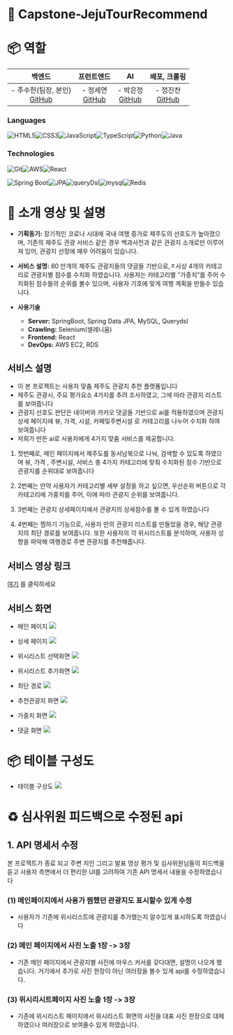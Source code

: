 # :runner: Capstone-JejuTourRecommend

# :package: 역할


<div align="center">


|백엔드|프런트엔드|AI|배포, 크롤링|
|:---:|:---:|:---:|:--:|
| - 주수헌(팀장, 본인) <br> [GitHub](https://github.com/suheonjoo) | - 정세연 <br> [GitHub](https://github.com/n0eyes) | - 박은정 <br> [GitHub](https://github.com/98pej11)  | - 정진찬 <br> [GitHub](https://github.com/Esunsin) |

</div>

### Languages


<img alt="HTML5" src ="https://img.shields.io/badge/HTML5-E34F26.svg?&style=for-the-badge&logo=HTML5&logoColor=white"/><img alt="CSS3" src ="https://img.shields.io/badge/CSS3-1572B6.svg?&style=for-the-badge&logo=CSS3&logoColor=white"/><img alt="JavaScript" src ="https://img.shields.io/badge/JavaScript-F7DF1E.svg?&style=for-the-badge&logo=JavaScript&logoColor=white"/><img alt="TypeScript" src ="https://img.shields.io/badge/TypeScript-3178C6.svg?&style=for-the-badge&logo=TypeScript&logoColor=white"/><img alt="Python" src ="https://img.shields.io/badge/Python-3178C6.svg?&style=for-the-badge&logo=Python&logoColor=white"/><img alt="Java" src ="https://img.shields.io/badge/Java-007396.svg?&style=for-the-badge&logo=Java&logoColor=white"/>

### Technologies

<img alt="Git" src ="https://img.shields.io/badge/Git-F05032.svg?&style=for-the-badge&logo=Git&logoColor=white"/><!--<img alt="GitLab" src ="https://img.shields.io/badge/GitLab-FCA121.svg?&style=for-the-badge&logo=GitLab&logoColor=white"/>--><img alt="AWS" src ="https://img.shields.io/badge/AWS-232F3E.svg?&style=for-the-badge&logo=amazonaws&logoColor=white"/><!--<img alt="Linux" src ="https://img.shields.io/badge/Linux-FCC624.svg?&style=for-the-badge&logo=linux&logoColor=white"/>--><!--<img alt="Jenkins" src ="https://img.shields.io/badge/Jenkins-D24939.svg?&style=for-the-badge&logo=Jenkins&logoColor=white"/>--><!--<img alt="Docker" src ="https://img.shields.io/badge/Docker-4479A1.svg?&style=for-the-badge&logo=Docker&logoColor=white"/>--><img alt="React" src ="https://img.shields.io/badge/React-61DAFB.svg?&style=for-the-badge&logo=React&logoColor=white"/><!--<img alt="FCM" src ="https://img.shields.io/badge/FCM-FFCA28.svg?&style=for-the-badge&logo=firebase&logoColor=white"/>-->

<img alt="Spring Boot" src ="https://img.shields.io/badge/Spring Boot-6DB33F.svg?&style=for-the-badge&logo=springboot&logoColor=white"/><!--<img alt="Spring Batch" src ="https://img.shields.io/badge/Spring Batch-6DB33F.svg?&style=for-the-badge&logo=springbatch&logoColor=white"/>--><img alt="JPA" src ="https://img.shields.io/badge/jpa-6DB33F.svg?&style=for-the-badge&logo=jpa&logoColor=white"/><img alt="queryDsl" src ="https://img.shields.io/badge/querydsl-4479A1.svg?&style=for-the-badge&logo=querydsl&logoColor=white"/><img alt="mysql" src ="https://img.shields.io/badge/mysql-4479A1.svg?&style=for-the-badge&logo=mysql&logoColor=white"/><img alt="Redis" src ="https://img.shields.io/badge/Redis-DC382D.svg?&style=for-the-badge&logo=redis&logoColor=white"/>




# :star2: 소개 영상 및 설명

-   **기획동기:** 장기적인 코로나 시대에 국내 여행 증가로 제주도의 선호도가 높아졌으며, 기존의 제주도 관광 서비스 같은 경우 백과사전과 같은 관광지 소개로만 이루어져 있어, 관광지 선정에 매우 어려움이 있습니다.
-   **서비스 설명:** 80 만개의 제주도 관광지들의 댓글들 기반으로,ㅈ사상 4개의 카테고리로 관광지별 점수를 수치화 하였습니다. 사용자는 카테고리별 “가중치”를 주어 수치화된 점수들의 순위를 볼수 있으며, 사용자 기호에 맞게 여행 계획을 만들수 있습니다.

-   **사용기술**
    -   **Server:** SpringBoot, Spring Data JPA, MySQL, Querydsl
    -   **Crawling:** Selenium(셀레니움)
    -   **Frontend:** React
    -   **DevOps:** AWS EC2, RDS



## 서비스 설명
    

- 이 본 프로젝트는 사용자 맞춤 제주도 관광지 추천 플랫폼입니다
- 제주도 관광시, 주요 평가요소 4가지를 추려 조사하였고, 그에 따라 관광지 리스트를 보여줍니다
- 관광지 선호도 판단은 네이버와 카카오 댓글들 기반으로 ai를 적용하였으며 관광지 상세 페이지에 뷰, 가격, 시설, 카페및주변시설 로 카테고리를 나누어 수치화 하여 보여줍니다
- 저희가 만든 ai로 사용자에게 4가지 맞춤 서비스를 제공합니다.

1. 첫번째로, 메인 페이지에서 제주도를 동서남북으로 나눠, 검색할 수 있도록 하였으며 뷰, 가격 , 주변시설, 서비스 총 4가지 카테고리에 맞춰 수치화된 점수 기반으로 관광지를 순위대로 보여줍니다

2. 2번째는 만약 사용자가 카테고리별 세부 설정을 하고 싶으면, 우선순위 버튼으로 각 카테고리에 가중치를 주어, 이에 따라 관광지 순위를 보여줍니다.

3. 3번째는 관광지 상세페이지에서 관광지의 상세점수를 볼 수 있게 하였습니다

4. 4번째는 찜하기 기능으로, 사용자 만의 관광지 리스트를 만들었을 경우, 해당 관광지의 최단 경로를 보여줍니다. 또한 사용자의 각 위시리스트를 분석하여, 사용자 성향을 파악해 여행경로 주변 관광지를 추천해줍니다.


## 서비스 영상 링크

[여기](https://blog.naver.com/bluelaw_j/222783108548) 를 클릭하세요


## 서비스 화면



-  메인 페이지
![](./img/mainUI.png)

- 상세 페이지
![](./img/spotDetailUI.png)

- 위시리스트 선택화면
![](./img/selectFavoriteUI.png)

- 위시리스트 추가화면
![](./img/addFavoriteUI.png)

- 최단 경로
![](./img/shortpathUI.png)

- 추천관광지 화면
![](./img/recommendspotUI.png)

- 가중치 화면
![](./img/spotweightUI.png)

- 댓글 화면
![](./img/reviewUI.png)




# :package: 테이블 구성도

- 테이블 구상도
![](./img/tableUI.png)




# :recycle: 심사위원 피드백으로 수정된 api

## 1. API 명세서 수정

본 프로젝트가 종료 되고 주변 지인 그리고 발표 영상 평가 및 심사위원님들의 피드백을 듣고 사용자 측면에서 더 편리한 UI를 고려하여 기존 API 명세서 내용을 수정하였습니다

### (1) 메인페이지에서 사용가 찜했던 관광지도 표시할수 있게 수정

- 사용자가 기존에 위시리스트에 관광지를 추가했는지 알수있게 표시하도록 하였습니다

### (2) 메인 페이지에서 사진 노출 1장 -> 3장

- 기존 메인 페이지에서 관광지별 사진에 마우스 커서를 갖다대면, 설명이 나오게 했습니다. 거기에서 추가로 사진 한장이 아닌 여러장을 볼수 있게 api를 수정하였습니다.

### (3) 위시리시트페이지 사진 노출 1장 -> 3장

- 기존에 위시리스트 페이지에서 위시리스트 화면의 사진을 대표 사진 한장으로 대체 하였으나 여러장으로 보여줄수 있게 하였습니다.
